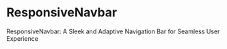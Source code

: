 # ResponsiveNavbar
ResponsiveNavbar: A Sleek and Adaptive Navigation Bar for Seamless User Experience
